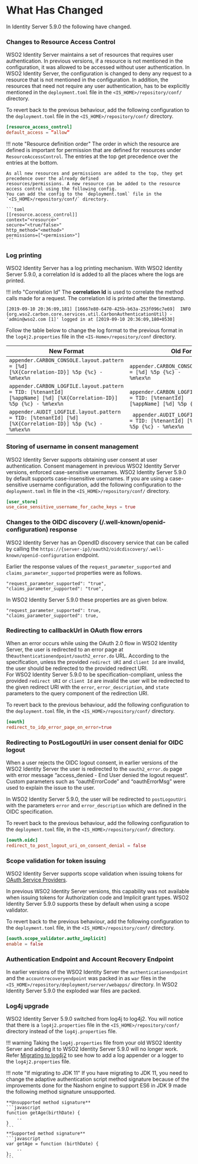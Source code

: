 # What Has Changed

In Identity Server 5.9.0 the following have changed.

### Changes to Resource Access Control
WSO2 Identity Server maintains a set of resources that requires user authentication. 
In previous versions, if a resource is not mentioned in the configuration, it was 
allowed to be accessed without user authentication. In WSO2 Identity Server, 
the configuration is changed to deny any request to a resource that is not 
mentioned in the configuration. In addition, the resources that need not require any
user authentication,  has to be explicitly mentioned in the
`deployment.toml` file in the `<IS_HOME>/repository/conf/` directory.

To revert back to the previous behaviour, add the following configuration to 
the `deployment.toml` file in the `<IS_HOME>/repository/conf/` directory.

```toml
[resource_access_control]
default_access = ”allow”
```
    
!!! note "Resource definition order"
    The order in which the resource are defined is important for permission that are defined for resources under 
    `ResourceAccessControl`. The entries at the top get precedence over the entries at the bottom.
    
    As all new resources and permissions are added to the top, they get precedence over the already defined 
    resources/permissions. A new resource can be added to the resource access control using the following config.
    You can add the config to the `deployment.toml` file in the `<IS_HOME>/repository/conf/` directory.
    
    ```toml
    [[resource.access_control]]
    context="<resource>"
    secure="<true/false>"
    http_method="<method>"
    permissions=["<permission>"]
    ```
    
        
### Log printing
WSO2 Identity Server has a log printing mechanism. With WSO2 Identity Server 5.9.0, a correlation Id is 
added to all the places where the logs are printed. 

!!! info "Correlation Id"
    The **correlation Id** is used to correlate the method calls made for a request. The correlation Id is printed after the timestamp.

```tab="Sample"
[2019-09-10 20:36:09,181] [16667e80-6470-425b-b63a-253f096c7e69]  INFO {org.wso2.carbon.core.services.util.CarbonAuthenticationUtil} - 'admin@wso2.com [1]' logged in at [2019-09-10 20:36:09,180+0530]
```

Follow the table below to change the log format to the previous format in 
the `log4j2.properties` file in the `<IS-Home>/repository/conf` directory.

| **New Format**                                                                                                                  | **Old Format**                                                                                             |
|---------------------------------------------------------------------------------------------------------------------------------|------------------------------------------------------------------------------------------------------------|
| <code>appender.CARBON_CONSOLE.layout.pattern = [%d] [%X{Correlation-ID}] %5p {%c} - %m%ex%n </code>                             |<code> appender.CARBON_CONSOLE.layout.pattern = [%d] %5p {%c} - %m%ex%n </code>                             |
| <code>appender.CARBON_LOGFILE.layout.pattern = TID: [%tenantId] [%appName] [%d] [%X{Correlation-ID}] %5p {%c} - %m%ex%n</code>  |<code> appender.CARBON_LOGFILE.layout.pattern = TID: [%tenantId] [%appName] [%d] %5p {%c} - %m%ex%n </code> |
| <code>appender.AUDIT_LOGFILE.layout.pattern = TID: [%tenantId] [%d] [%X{Correlation-ID}] %5p {%c} - %m%ex%n</code>              |<code> appender.AUDIT_LOGFILE.layout.pattern = TID: [%tenantId] [%d] %5p {%c} - %m%ex%n </code>             |


### Storing of username in consent management 
WSO2 Identity Server supports obtaining user consent at user authentication.  Consent management 
in previous WSO2 Identity Server versions, enforced case-sensitive usernames. WSO2 Identity 
Server 5.9.0 by default supports case-insensitive usernames. If you are using a case-sensitive 
username configuration, add the following configuration to the `deployment.toml` in file in the 
`<IS_HOME>/repository/conf/` directory.

```toml
[user_store]
use_case_sensitive_username_for_cache_keys = true
```

### Changes to the OIDC discovery (/.well-known/openid- configuration) response
WSO2 Identity Server has an OpendID discovery service that can be called by calling 
the `https://{server-ip}/oauth2/oidcdiscovery/.well-known/openid-configuration` endpoint. 

Earlier the response values of the `request_parameter_supported` and `claims_parameter_supported` properties were 
as follows.
```
"request_parameter_supported": "true",
"claims_parameter_supported": "true",
```

In WSO2 Identity Server 5.9.0 these properties are as given below.
```
"request_parameter_supported": true,
"claims_parameter_supported": true,
```

### Redirecting to callbackUrl in OAuth flow errors
When an error occurs while using the OAuth 2.0 flow in WSO2 Identity Server, the user is redirected to an 
error page at the`authenticationendpoint/oauth2_error.do` URL. According to the specification, unless the 
provided `redirect URI` and `client Id` are invalid, the user should be redirected to the provided redirect URI.  
For WSO2 Identity Server 5.9.0 to be specification-compliant, unless the provided `redirect URI` or `client Id` are 
invalid the user will be redirected to the given redirect URI with the `error`, `error_description`, and `state` 
parameters to the query component of the redirection URI.

To revert back to the previous behaviour, add the following configuration to the `deployment.toml` file, in 
the `<IS_HOME>/repository/conf/` directory.

```toml
[oauth]
redirect_to_idp_error_page_on_error=true
```

### Redirecting to PostLogoutUri in user consent denial for OIDC logout
When a user rejects the OIDC logout consent, in earlier versions of the WSO2 Identity Server the user is redirected to 
the `oauth2_error.do` page with error message “access_denied - End User denied the logout request”. Custom parameters 
such as “oauthErrorCode”  and “oauthErrorMsg” were used to explain the issue to the user.

In WSO2 Identity Server 5.9.0, the user will be redirected to `postLogoutUri` with the parameters `error`  and 
`error_description` which are defined in the OIDC specification. 

To revert back to the previous behaviour, add the following configuration to the `deployment.toml` file, in 
the `<IS_HOME>/repository/conf/` directory.

```toml
[oauth.oidc]
redirect_to_post_logout_uri_on_consent_denial = false
```

### Scope validation for token issuing
WSO2 Identity Server supports scope validation when issuing tokens for 
[OAuth Service Providers](). 

In previous WSO2 Identity Server versions,  this capability was not available when issuing tokens for 
Authorization code and Implicit grant types. WSO2 Identity Server 5.9.0 supports 
these by default when using a scope validator.

To revert back to the previous behaviour, add the following configuration to 
the `deployment.toml` file, in the `<IS_HOME>/repository/conf/` directory.

```toml
[oauth.scope_validator.authz_implicit]
enable = false
```

### Authentication Endpoint and Account Recovery Endpoint
In earlier versions of the WSO2 Identity Server the `authenticationendpoint` and the `accountrecoveryendpoint` was packed
in as `war` files in the `<IS_HOME>/repository/deployment/server/webapps/` directory. In WSO2 Identity Server 5.9.0 the exploded war
files are packed.

### Log4j upgrade
WSO2 Identity Server 5.9.0 switched from log4j to log4j2. You will notice that there is a `log4j2.properties` file in the
`<IS_HOME>/repository/conf/` directory instead of the `log4j.properties` file.

!!! warning
    Taking the `log4j.properties` file from your old WSO2 Identity Server and adding it to WSO2 Identity Server 5.9.0 will
    no longer work. Refer [Migrating to log4j2](../../setup/migrating-to-log4j2) to see how to add a log appender or a 
    logger to the `log4j2.properties` file.
    
!!! note "If migrating to JDK 11"
    If you have migrating to JDK 11, you need to change the adaptive authentication script method signature
    because of the improvements done for the Nashorn engine to support ES6 in JDK 9 made the following method signature
    unsupported.
    
    **Unsupported method signature**
    ```javascript
    function getAge(birthDate) {
        ..
    }
    ```
    **Supported method signature**
    ```javascript
    var getAge = function (birthDate) {
        ..
    };
    ``` 
